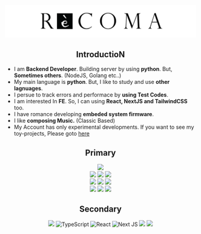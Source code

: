 ![](profile.png)

<div align="center">
<h2>IntroductioN</h2>
</div>

* I am **Backend Developer**. Building server by using **python**. But, **Sometimes others**. (NodeJS, Golang etc..)
* My main language is **python**. But, I like to study and use **other lagnuages**.
* I persue to track errors and performace by **using Test Codes**.
* I am interested In **FE**. So, I can using **React, NextJS and TailwindCSS** too.
* I have romance developing **embeded system firmware**.
* I like **composing Music.** (Classic Based)
* My Account has only experimental developments. If you want to see my toy-projects, Please goto [here](https://github.com/sweetcase-production)


<div align="center">
<h2>Primary</h2>

![](https://img.shields.io/badge/Python-FFD43B?style=flat-square&logo=python&logoColor=blue) <br>
![](https://img.shields.io/badge/Django-092E20?style=flat-square&logo=django&logoColor=green) ![](https://img.shields.io/badge/django%20rest-ff1709?style=flat-square&logo=django&logoColor=white) ![](https://img.shields.io/badge/fastapi-109989?style=flat-square&logo=FASTAPI&logoColor=white) <br>
![](https://img.shields.io/badge/MySQL-005C84?style=flat-square&logo=mysql&logoColor=white) ![](https://img.shields.io/badge/Sqlite-003B57?style=flat-square&logo=sqlite&logoColor=white) ![](https://img.shields.io/badge/redis-%23DD0031.svg?&style=flat-square&logo=redis&logoColor=white) <br>
![](https://img.shields.io/badge/Docker-2CA5E0?style=flat-square&logo=docker&logoColor=white) ![](https://img.shields.io/badge/Amazon_AWS-FF9900?style=flat-square&logo=amazonaws&logoColor=white)  ![](https://img.shields.io/badge/GitHub%20Actions-100000?style=flat-square&logo=github&logoColor=white)

</div>

<div align="center">
<h2>Secondary</h2>

![](https://img.shields.io/badge/Go-00ADD8?style=flat-square&logo=go&logoColor=white) ![TypeScript](https://img.shields.io/badge/typescript-%23007ACC.svg?style=flat-square&logo=typescript&logoColor=white)
![React](https://img.shields.io/badge/react-%2320232a.svg?style=flat-square&logo=react&logoColor=%2361DAFB) ![Next JS](https://img.shields.io/badge/Next-black?style=flat-square&logo=next.js&logoColor=white) ![](https://img.shields.io/badge/Jekyll-CC0000?style=flat-square&logo=Jekyll&logoColor=white)
![](https://img.shields.io/badge/Tailwind_CSS-38B2AC?style=flat-square&logo=tailwind-css&logoColor=white)

</div>
